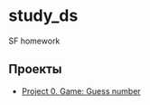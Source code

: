 # study_ds
SF homework

## Проекты

* [Project 0. Game: Guess number](https://github.com/psonyaa/study_ds/tree/main/project_0)
<!-- * [Project 1. ] -->